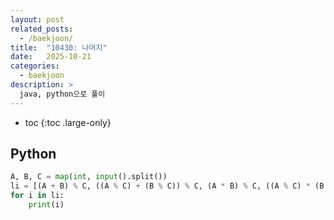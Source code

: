 ```yaml
---
layout: post
related_posts:
  - /baekjoon/
title:  "10430: 나머지"
date:   2025-10-21
categories:
  - baekjoon
description: >
  java, python으로 풀이
---
```

* toc
{:toc .large-only}

## Python
```python
A, B, C = map(int, input().split())
li = [(A + B) % C, ((A % C) + (B % C)) % C, (A * B) % C, ((A % C) * (B % C)) % C]
for i in li:
    print(i)
```